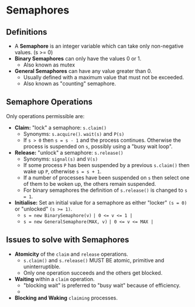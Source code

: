 # Semaphores

## Definitions

- A **Semaphore** is an integer variable which can take only non-negative values. (s >= 0)
- **Binary Semaphores** can only have the values 0 or 1.
  - Also known as mutex
- **General Semaphores** can have any value greater than 0.
  - Usually defined with a maximum value that must not be exceeded.
  - Also known as "counting" semaphore.

## Semaphore Operations

Only operations permissible are:

- **Claim:** "lock" a semaphore: `s.claim()`
  - Synonyms: `s.acquire()`. `wait(s)` and `P(s)`
  - If `s > 0` then `s = s - 1` and the process continues. Otherwise the process is suspended on `s`, possibly using a "busy wait loop".
- **Release:** "unlock" a semaphore: `s.release()`
  - Synonyms: `signal(s)` and `V(s)`
  - If some process `P` has been suspended by a previous `s.claim()` then wake up `P`, otherwise `s = s + 1`.
  - If a number of processes have been suspended on `s` then select one of them to be woken up, the others remain suspended.
  - For binary semaphores the definition of `s.release()` is changed to `s = 1`.
- **Initialise:** Set an initial value for a semaphore as either "locker" `(s = 0)` or "unlocked" `(s >= 1)`.
  - `s = new BinarySemaphore(v)` `| 0 <= v <= 1 |`
  - `s = new GeneralSemaphore(MAX, v)` `| 0 <= v <= MAX |`

## Issues to solve with Semaphores

- **Atomicity** of the `claim` and `release` operations.
  - `s.claim()` and `s.release()` MUST BE atomic, primitive and uninterruptible.
  - Only one operation succeeds and the others get blocked.
- **Waiting** within a `claim` operation.
  - "blocking wait" is preferred to "busy wait" because of efficiency.
  - 
- **Blocking and Waking** `claiming` processes.

